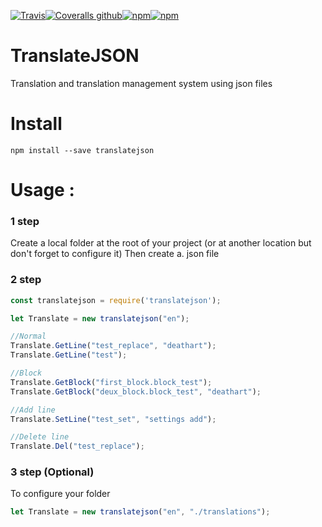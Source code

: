 [![Travis](https://img.shields.io/travis/deathart/TranslateJSON.svg?style=for-the-badge)](https://travis-ci.org/deathart/TranslateJSON)[![Coveralls github](https://img.shields.io/coveralls/github/deathart/TranslateJSON.svg?style=for-the-badge)](https://coveralls.io/github/deathart/TranslateJSON)[![npm](https://img.shields.io/npm/v/translatejson.svg?style=for-the-badge)](https://www.npmjs.com/package/translatejson)[![npm](https://img.shields.io/npm/l/translatejson.svg?style=for-the-badge)](https://www.npmjs.com/package/translatejson)
# TranslateJSON
Translation and translation management system using json files

# Install
```shell
npm install --save translatejson
```

# Usage : 

### 1 step
Create a local folder at the root of your project (or at another location but don't forget to configure it)
Then create a. json file

### 2 step
```js
const translatejson = require('translatejson');

let Translate = new translatejson("en");

//Normal
Translate.GetLine("test_replace", "deathart");
Translate.GetLine("test");

//Block
Translate.GetBlock("first_block.block_test");
Translate.GetBlock("deux_block.block_test", "deathart");

//Add line
Translate.SetLine("test_set", "settings add");

//Delete line
Translate.Del("test_replace");
```

### 3 step (Optional)
To configure your folder
```js
let Translate = new translatejson("en", "./translations");
```